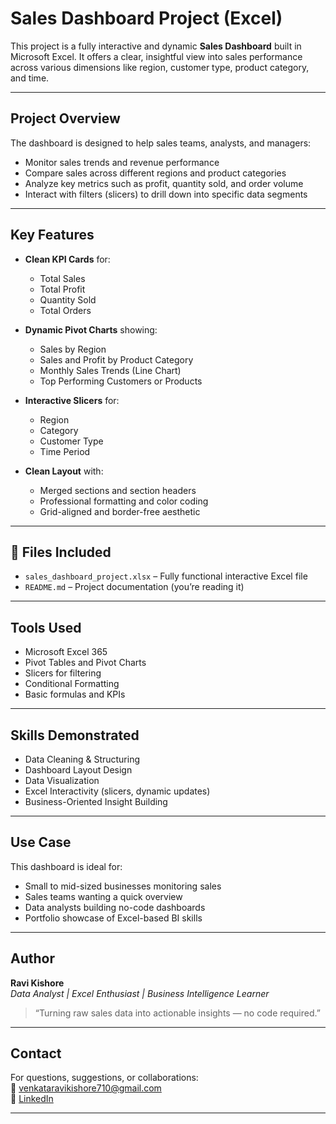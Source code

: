 # Sales Dashboard Project (Excel)

This project is a fully interactive and dynamic **Sales Dashboard** built in Microsoft Excel. It offers a clear, insightful view into sales performance across various dimensions like region, customer type, product category, and time.

---

## Project Overview

The dashboard is designed to help sales teams, analysts, and managers:
- Monitor sales trends and revenue performance
- Compare sales across different regions and product categories
- Analyze key metrics such as profit, quantity sold, and order volume
- Interact with filters (slicers) to drill down into specific data segments

---

## Key Features

- **Clean KPI Cards** for:
  - Total Sales
  - Total Profit
  - Quantity Sold
  - Total Orders

- **Dynamic Pivot Charts** showing:
  - Sales by Region
  - Sales and Profit by Product Category
  - Monthly Sales Trends (Line Chart)
  - Top Performing Customers or Products

- **Interactive Slicers** for:
  - Region
  - Category
  - Customer Type
  - Time Period

- **Clean Layout** with:
  - Merged sections and section headers
  - Professional formatting and color coding
  - Grid-aligned and border-free aesthetic

---

## 📂 Files Included

- `sales_dashboard_project.xlsx` – Fully functional interactive Excel file
- `README.md` – Project documentation (you’re reading it)

---

## Tools Used

- Microsoft Excel 365
- Pivot Tables and Pivot Charts
- Slicers for filtering
- Conditional Formatting
- Basic formulas and KPIs

---

## Skills Demonstrated

- Data Cleaning & Structuring
- Dashboard Layout Design
- Data Visualization
- Excel Interactivity (slicers, dynamic updates)
- Business-Oriented Insight Building

---

## Use Case

This dashboard is ideal for:
- Small to mid-sized businesses monitoring sales
- Sales teams wanting a quick overview
- Data analysts building no-code dashboards
- Portfolio showcase of Excel-based BI skills

---

## Author

**Ravi Kishore**  
_Data Analyst | Excel Enthusiast | Business Intelligence Learner_

> “Turning raw sales data into actionable insights — no code required.”

---

## Contact

For questions, suggestions, or collaborations:  
📧 venkataravikishore710@gmail.com  
🔗 [LinkedIn](https://www.linkedin.com/in/ravikishore710)

---
